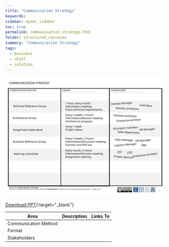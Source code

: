 ```yaml
---
title: "Communication Strategy"
keywords: 
sidebar: mydoc_sidebar
toc: true
permalink: communication_strategy.html
folder: structured_canvases
summary: "Communication Strategy"
tags: 
  - business
  - chief
  - solution
---
```


![image001](media/communication_strategy.svg)

[Download PPT](media/ppt/communication_strategy.ppt){:target="_blank"}

| Area                 | Description | Links To |
| -------------------- | ----------- | -------- |
| Communication Method |             |          |
| Format               |             |          |
| Stakeholders         |             |          |